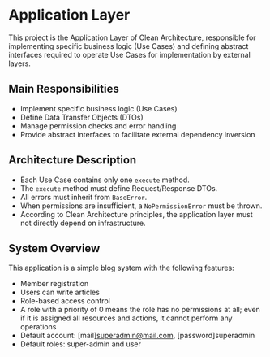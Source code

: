 # Application Layer

This project is the Application Layer of Clean Architecture, responsible for implementing specific business logic (Use Cases) and defining abstract interfaces required to operate Use Cases for implementation by external layers.

## Main Responsibilities

- Implement specific business logic (Use Cases)
- Define Data Transfer Objects (DTOs)
- Manage permission checks and error handling
- Provide abstract interfaces to facilitate external dependency inversion

## Architecture Description

- Each Use Case contains only one `execute` method.
- The `execute` method must define Request/Response DTOs.
- All errors must inherit from `BaseError`.
- When permissions are insufficient, a `NoPermissionError` must be thrown.
- According to Clean Architecture principles, the application layer must not directly depend on infrastructure.

## System Overview

This application is a simple blog system with the following features:

- Member registration
- Users can write articles
- Role-based access control
- A role with a priority of 0 means the role has no permissions at all; even if it is assigned all resources and actions, it cannot perform any operations
- Default account: [mail]superadmin@mail.com, [password]superadmin
- Default roles: super-admin and user
